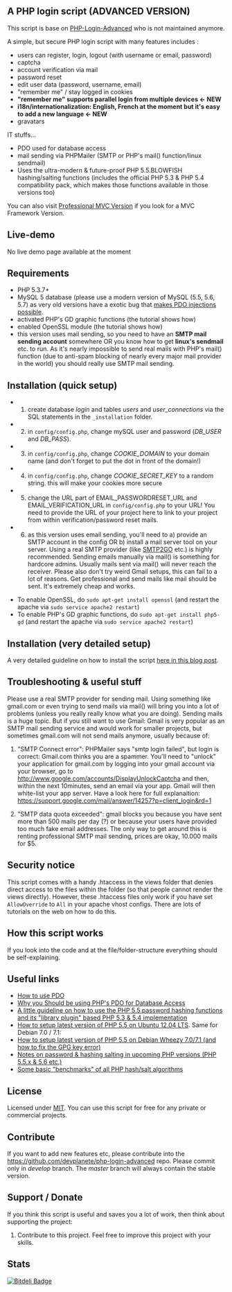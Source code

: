 ## A PHP login script (ADVANCED VERSION)

This script is base on [PHP-Login-Advanced](https://github.com/panique/php-login-advanced) who is not maintained anymore.

A simple, but secure PHP login script with many features includes :
- users can register, login, logout (with username or email, password)
- captcha
- account verification via mail
- password reset
- edit user data (password, username, email)
- "remember me" / stay logged in cookies
- **"remember me" supports parallel login from multiple devices <- NEW**
- **i18n/internationalization: English, French at the moment but it's easy to add a new language <- NEW**
- gravatars

IT stuffs...
- PDO used for database access
- mail sending via PHPMailer (SMTP or PHP's mail() function/linux sendmail)
- Uses the ultra-modern & future-proof PHP 5.5.BLOWFISH hashing/salting functions (includes the official PHP 5.3 & PHP 5.4 compatibility pack, which makes those functions available in those versions too)

You can also visit [Professional MVC Version](https://github.com/panique/php-login) if you look for a MVC Framework Version.

## Live-demo

No live demo page available at the moment

## Requirements

- PHP 5.3.7+
- MySQL 5 database (please use a modern version of MySQL (5.5, 5.6, 5.7) as very old versions have a exotic bug that
[makes PDO injections possible](http://stackoverflow.com/q/134099/1114320).
- activated PHP's GD graphic functions (the tutorial shows how)
- enabled OpenSSL module (the tutorial shows how)
- this version uses mail sending, so you need to have an **SMTP mail sending account** somewhere OR you know how to get
 **linux's sendmail** etc. to run. As it's nearly impossible to send real mails with PHP's mail() function (due to
 anti-spam blocking of nearly every major mail provider in the world) you should really use SMTP mail sending.

## Installation (quick setup)

* 1. create database *login* and tables *users* and *user_connections* via the SQL statements in the `_installation` folder.
* 2. in `config/config.php`, change mySQL user and password (*DB_USER* and *DB_PASS*).
* 3. in `config/config.php`, change *COOKIE_DOMAIN* to your domain name (and don't forget to put the dot in front of the domain!)
* 4. in `config/config.php`, change *COOKIE_SECRET_KEY* to a random string. this will make your cookies more secure
* 5. change the URL part of EMAIL_PASSWORDRESET_URL and EMAIL_VERIFICATION_URL in `config/config.php` to your URL! You need to provide the URL of your project here to link to your project from within
verification/password reset mails.
* 6. as this version uses email sending, you'll need to a) provide an SMTP account in the config OR b) install a mail server tool on your server.
Using a real SMTP provider (like [SMTP2GO](http://www.smtp2go.com/?s=devmetal) etc.) is highly recommended. Sending emails manually via mail() is something for hardcore admins.
Usually mails sent via mail() will never reach the receiver. Please also don't try weird Gmail setups, this can fail to a lot of reasons.
Get professional and send mails like mail should be sent. It's extremely cheap and works.

- To enable OpenSSL, do `sudo apt-get install openssl` (and restart the apache via `sudo service apache2 restart`)
- To enable PHP's GD graphic functions, do `sudo apt-get install php5-gd` (and restart the apache via `sudo service apache2 restart`)

## Installation (very detailed setup)

A very detailed guideline on how to install the script
[here in this blog post](http://www.dev-metal.com/install-php-login-nets-2-advanced-login-script-ubuntu/).

## Troubleshooting & useful stuff

Please use a real SMTP provider for sending mail. Using something like gmail.com or even trying to send mails via
mail() will bring you into a lot of problems (unless you really really know what you are doing). Sending mails is a
huge topic. But if you still want to use Gmail: Gmail is very popular as an SMTP mail sending service and would
work for smaller projects, but sometimes gmail.com will not send mails anymore, usually because of:

1. "SMTP Connect error": PHPMailer says "smtp login failed", but login is correct: Gmail.com thinks you are a spammer. You'll need to
"unlock" your application for gmail.com by logging into your gmail account via your browser, go to http://www.google.com/accounts/DisplayUnlockCaptcha
and then, within the next 10minutes, send an email via your app. Gmail will then white-list your app server.
Have a look here for full explanaition: https://support.google.com/mail/answer/14257?p=client_login&rd=1

2. "SMTP data quota exceeded": gmail blocks you because you have sent more than 500 mails per day (?) or because your users have provided
 too much fake email addresses. The only way to get around this is renting professional SMTP mail sending, prices are okay, 10.000 mails for $5.

## Security notice

This script comes with a handy .htaccess in the views folder that denies direct access to the files within the folder
(so that people cannot render the views directly). However, these .htaccess files only work if you have set
`AllowOverride` to `All` in your apache vhost configs. There are lots of tutorials on the web on how to do this.

## How this script works

If you look into the code and at the file/folder-structure everything should be self-explaining.

## Useful links

- [How to use PDO](http://wiki.hashphp.org/PDO_Tutorial_for_MySQL_Developers)
- [Why you Should be using PHP's PDO for Database Access](http://net.tutsplus.com/tutorials/php/why-you-should-be-using-phps-pdo-for-database-access)
- [A little guideline on how to use the PHP 5.5 password hashing functions and its "library plugin" based PHP 5.3 & 5.4 implementation](http://www.dev-metal.com/use-php-5-5-password-hashing-functions/)
- [How to setup latest version of PHP 5.5 on Ubuntu 12.04 LTS](http://www.dev-metal.com/how-to-setup-latest-version-of-php-5-5-on-ubuntu-12-04-lts/). Same for Debian 7.0 / 7.1:
- [How to setup latest version of PHP 5.5 on Debian Wheezy 7.0/7.1 (and how to fix the GPG key error)](http://www.dev-metal.com/setup-latest-version-php-5-5-debian-wheezy-7-07-1-fix-gpg-key-error/)
- [Notes on password & hashing salting in upcoming PHP versions (PHP 5.5.x & 5.6 etc.)](https://github.com/panique/php-login/wiki/Notes-on-password-&-hashing-salting-in-upcoming-PHP-versions-%28PHP-5.5.x-&-5.6-etc.%29)
- [Some basic "benchmarks" of all PHP hash/salt algorithms](https://github.com/panique/php-login/wiki/Which-hashing-&-salting-algorithm-should-be-used-%3F)

## License

Licensed under [MIT](http://www.opensource.org/licenses/mit-license.php). You can use this script for free for any
private or commercial projects.

## Contribute

If you want to add new features etc, please contribute into the https://github.com/devplanete/php-login-advanced repo.
Please commit only in *develop* branch. The *master* branch will always contain the stable version.

## Support / Donate

If you think this script is useful and saves you a lot of work, then think about supporting the project:

1. Contribute to this project. Feel free to improve this project with your skills.

## Stats

[![Bitdeli Badge](https://d2weczhvl823v0.cloudfront.net/panique/php-login-advanced/trend.png)](https://bitdeli.com/free "Bitdeli Badge")
